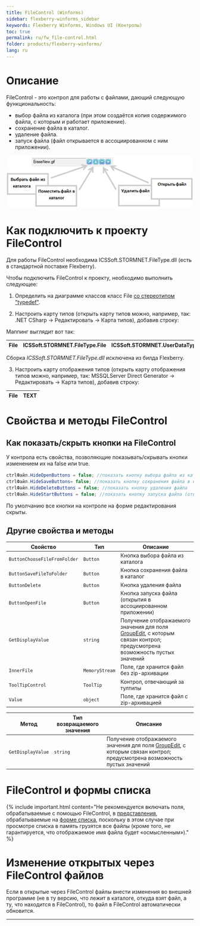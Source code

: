 ```yaml
---
title: FileControl (Winforms)
sidebar: flexberry-winforms_sidebar
keywords: Flexberry Winforms, Windows UI (Контролы)
toc: true
permalink: ru/fw_file-control.html
folder: products/flexberry-winforms/
lang: ru
---
```



# Описание
FileControl - это контрол для работы с файлами, дающий следующую функциональность:
* выбор файла из каталога (при этом создаётся копия содержимого файла, с которым и работает приложение).
* сохранение файла в каталог.
* удаление файла.
* запуск файла (файл открывается в ассоциированном с ним приложении).

![](/images/pages/products/flexberry-winforms/controls/file-control/file-control.png)

# Как подключить к проекту FileControl
Для работы FileControl необходима ICSSoft.STORMNET.FileType.dll (есть в стандартной поставке Flexberry). 

Чтобы подключить FileControl к проекту, необходимо выполнить следующее: 

1. Определить на диаграмме классов класс File [со стереотипом "typedef"](fd_typedef.html). 

2. Настроить карту типов (открыть карту типов можно, например, так: .NET CSharp -> Редактировать -> Карта типов), добавив строку:

Маппинг выглядит вот так:

| File | ICSSoft.STORMNET.FileType.File | ICSSoft.STORMNET.UserDataTypes.dll 
|-----------|-----------|--------|

Сборка _ICSSoft.STORMNET.FileType.dll_ исключена из билда Flexberry.

3. Настроить карту отображения типов (открыть карту отображения типов можно, например, так: MSSQLServer Direct Generator -> Редактировать -> Карта типов), добавив строку:

| File | TEXT|
|-----------|-----------|


# Свойства и методы FileControl
## Как показать/скрыть кнопки на FileControl
У контрола есть свойства, позволяющие показывать/скрывать кнопки изменением их на false или true.

```csharp
ctrlФайл.HideOpenButtons = false; //показать кнопку выбора файла из каталога
ctrlФайл.HideSaveButtons= false; //показать кнопку сохранения файла в каталог
ctrlФайл.HideDeleteButtons = false; //показать кнопку удаления файла
ctrlФайл.HideStartButtons = false; //показать кнопку запуска файла (открытия в ассоциированном приложении)
```

По умолчанию все кнопки на контроле на форме редактирования скрыты.

## Другие свойства и методы

| Свойство | Тип | Описание |
| ------------- | ------------- | ------------- |
| `ButtonChooseFileFromFolder` | `Button` | Кнопка выбора файла из каталога |
| `ButtonSaveFileToFolder` | `Button` | Кнопка сохранения файла в каталог
| `ButtonDelete` | `Button` | Кнопка удаления файла
| `ButtonOpenFile` | `Button` | Кнопка запуска файла (открытия в ассоциированном приложении)
| `GetDisplayValue` | `string` | Получение отображаемого значения для поля [GroupEdit](fw_group-edit.html), с которым связан контрол; предусмотрена возможность пустых значений
| `InnerFile` | `MemoryStream` | Поле, где хранится файл без zip-архивации
| `ToolTipControl` | `ToolTip` | Контрол, отвечающий за тултипы
| `Value` | `object` | Поле, где хранится файл с zip-архивацией


| Метод | Тип возвращаемого значения |Описание |
| ------------- | ------------- | ------------- |
| `GetDisplayValue` | `string` | Получение отображаемого значения для поля [GroupEdit](fw_group-edit.html), с которым связан контрол; предусмотрена возможность пустых значений|

# FileControl и формы списка

{% include important.html content="Не рекомендуется включать поля, обрабатываемые с помощью FileControl, в [представления](fd_key-concepts.html), обрабатываемые на [форме списка](fd_key-concepts.html), поскольку в этом случае при просмотре списка в память грузятся все файлы (кроме того, не гарантируется, что отображаемое имя файла будет «осмысленным»)." %}


# Изменение открытых через FileControl файлов
Если в открытые через FileControl файлы внести изменения во внешней программе (не в ту версию, что лежит в каталоге, откуда взят файл, а ту, что находится в FileControl), то файл в FileControl автоматически обновится.

----